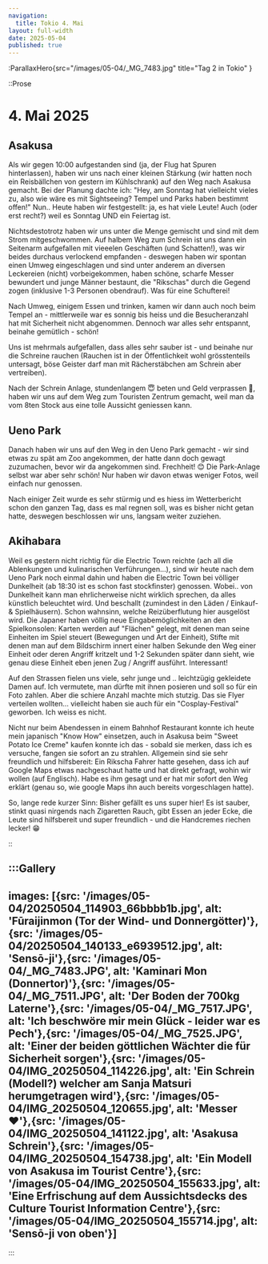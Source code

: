 ```yaml
---
navigation:
  title: Tokio 4. Mai
layout: full-width
date: 2025-05-04
published: true
---
```


:ParallaxHero{src="/images/05-04/_MG_7483.jpg" title="Tag 2 in Tokio" }

::Prose

# 4. Mai 2025

## Asakusa
Als wir gegen 10:00 aufgestanden sind (ja, der Flug hat Spuren hinterlassen),
haben wir uns nach einer kleinen Stärkung (wir hatten noch ein Reisbällchen von gestern im Kühlschrank)
auf den Weg nach Asakusa gemacht. Bei der Planung dachte ich: 
"Hey, am Sonntag hat vielleicht vieles zu, also wie wäre es mit Sightseeing? Tempel und Parks haben bestimmt offen!"
Nun.. Heute haben wir festgestellt: ja, es hat viele Leute! Auch (oder erst recht?) weil es Sonntag UND ein Feiertag ist.

Nichtsdestotrotz haben wir uns unter die Menge gemischt und sind mit dem Strom mitgeschwommen.
Auf halbem Weg zum Schrein ist uns dann ein Seitenarm aufgefallen mit vieeelen Geschäften (und Schatten!),
was wir beides durchaus verlockend empfanden - deswegen haben wir spontan einen Umweg eingeschlagen und sind
unter anderem an diversen Leckereien (nicht) vorbeigekommen, haben schöne, scharfe Messer bewundert und
junge Männer bestaunt, die "Rikschas" durch die Gegend zogen (inklusive 1-3 Personen obendrauf). Was für eine Schufterei!

Nach Umweg, einigem Essen und trinken, kamen wir dann auch noch beim Tempel an - mittlerweile war es sonnig bis heiss
und die Besucheranzahl hat mit Sicherheit nicht abgenommen. Dennoch war alles sehr entspannt, beinahe gemütlich - schön!

Uns ist mehrmals aufgefallen, dass alles sehr sauber ist - und beinahe nur die Schreine rauchen 
(Rauchen ist in der Öffentlichkeit wohl grösstenteils untersagt, böse Geister darf man mit Rächerstäbchen am Schrein aber vertreiben).

Nach der Schrein Anlage, stundenlangem 😇 beten und Geld verprassen 🫣, haben wir uns auf dem Weg zum Touristen Zentrum gemacht,
weil man da vom 8ten Stock aus eine tolle Aussicht geniessen kann.

## Ueno Park

Danach haben wir uns auf den Weg in den Ueno Park gemacht - wir sind etwas zu spät am Zoo angekommen, der hatte dann
doch gewagt zuzumachen, bevor wir da angekommen sind. Frechheit! 😊
Die Park-Anlage selbst war aber sehr schön! Nur haben wir davon etwas weniger Fotos, weil einfach nur genossen.

Nach einiger Zeit wurde es sehr stürmig und es hiess im Wetterbericht schon den ganzen Tag, dass es mal regnen soll,
was es bisher nicht getan hatte, deswegen beschlossen wir uns, langsam weiter zuziehen.

## Akihabara

Weil es gestern nicht richtig für die Electric Town reichte
(ach all die Ablenkungen und kulinarischen Verführungen...),
sind wir heute nach dem Ueno Park noch einmal dahin und 
haben die Electric Town bei völliger Dunkelheit (ab 18:30 ist es schon fast stockfinster) genossen.
Wobei.. von Dunkelheit kann man ehrlicherweise nicht wirklich sprechen, da alles künstlich beleuchtet wird.
Und beschallt (zumindest in den Läden / Einkauf- & Spielhäusern). 
Schon wahnsinn, welche Reizüberflutung hier ausgelöst wird. Die Japaner haben völlig neue Eingabemöglichkeiten an den
Spielkonsolen: Karten werden auf "Flächen" gelegt, mit denen man seine Einheiten im Spiel steuert (Bewegungen und Art der Einheit),
Stifte mit denen man auf dem Bildschirm innert einer halben Sekunde den Weg einer Einheit oder deren Angriff kritzelt
und 1-2 Sekunden später dann sieht, wie genau diese Einheit eben jenen Zug / Angriff ausführt. Interessant!

Auf den Strassen fielen uns viele, sehr junge und .. leichtzügig gekleidete Damen auf. 
Ich vermutete, man dürfte mit ihnen posieren und soll so für ein Foto zahlen. Aber die schiere Anzahl machte mich stutzig.
Das sie Flyer verteilen wollten... vielleicht haben sie auch für ein "Cosplay-Festival" geworben. Ich weiss es nicht.

Nicht nur beim Abendessen in einem Bahnhof Restaurant konnte ich heute mein japanisch "Know How" einsetzen,
auch in Asakusa beim "Sweet Potato Ice Creme" kaufen konnte ich das - sobald sie merken, dass ich es versuche,
fangen sie sofort an zu strahlen. Allgemein sind sie sehr freundlich und hilfsbereit: Ein Rikscha Fahrer hatte gesehen,
dass ich auf Google Maps etwas nachgeschaut hatte und hat direkt gefragt, wohin wir wollen (auf Englisch). 
Habe es ihm gesagt und er hat mir sofort den Weg erklärt (genau so, wie google Maps ihn auch bereits vorgeschlagen hatte).

So, lange rede kurzer Sinn:
Bisher gefällt es uns super hier! Es ist sauber, stinkt quasi nirgends nach Zigaretten Rauch, gibt Essen an jeder Ecke,
die Leute sind hilfsbereit und super freundlich - und die Handcremes riechen lecker! 😁

::

:::Gallery
---
images: [{src: '/images/05-04/20250504_114903_66bbbb1b.jpg', alt: 'Fūraijinmon (Tor der Wind- und Donnergötter)'},{src: '/images/05-04/20250504_140133_e6939512.jpg', alt: 'Sensō-ji'},{src: '/images/05-04/_MG_7483.JPG', alt: 'Kaminari Mon (Donnertor)'},{src: '/images/05-04/_MG_7511.JPG', alt: 'Der Boden der 700kg Laterne'},{src: '/images/05-04/_MG_7517.JPG', alt: 'Ich beschwöre mir mein Glück - leider war es Pech'},{src: '/images/05-04/_MG_7525.JPG', alt: 'Einer der beiden göttlichen Wächter die für Sicherheit sorgen'},{src: '/images/05-04/IMG_20250504_114226.jpg', alt: 'Ein Schrein (Modell?) welcher am Sanja Matsuri herumgetragen wird'},{src: '/images/05-04/IMG_20250504_120655.jpg', alt: 'Messer ❤️'},{src: '/images/05-04/IMG_20250504_141122.jpg', alt: 'Asakusa Schrein'},{src: '/images/05-04/IMG_20250504_154738.jpg', alt: 'Ein Modell von Asakusa im Tourist Centre'},{src: '/images/05-04/IMG_20250504_155633.jpg', alt: 'Eine Erfrischung auf dem Aussichtsdecks des Culture Tourist Information Centre'},{src: '/images/05-04/IMG_20250504_155714.jpg', alt: 'Sensō-ji von oben'}]
---
:::
